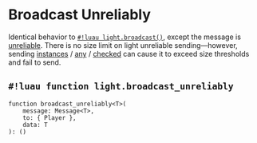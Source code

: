 # Broadcast Unreliably

Identical behavior to [`#!luau light.broadcast()`](./broadcast.md), except the message is
<a href="https://create.roblox.com/docs/reference/engine/classes/UnreliableRemoteEvent" target="_blank">unreliable</a>.
There is no size limit on light unreliable sending&mdash;however, sending
[instances](../../../datatypes/instances.md) /
[any](../../../datatypes/any.md) /
[checked](../../../datatypes/generics/checked.md)
can cause it to exceed size thresholds and fail to send.

## `#!luau function light.broadcast_unreliably`

```luau title='<!-- server --> <!-- sync -->'
function broadcast_unreliably<T>(
    message: Message<T>,
    to: { Player },
    data: T
): ()
```
